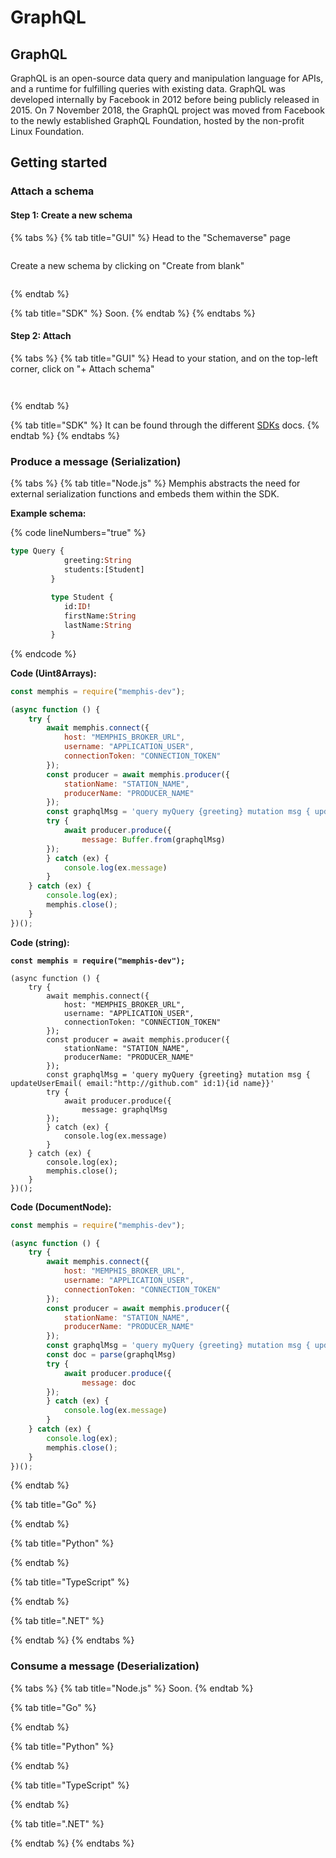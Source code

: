# GraphQL

## GraphQL

GraphQL is an open-source data query and manipulation language for APIs, and a runtime for fulfilling queries with existing data. GraphQL was developed internally by Facebook in 2012 before being publicly released in 2015. On 7 November 2018, the GraphQL project was moved from Facebook to the newly established GraphQL Foundation, hosted by the non-profit Linux Foundation.

## Getting started

### Attach a schema

#### Step 1: Create a new schema

{% tabs %}
{% tab title="GUI" %}
Head to the "Schemaverse" page

<figure><img src="../../../.gitbook/assets/Screen Shot 2022-11-10 at 15.22.17.png" alt=""><figcaption></figcaption></figure>

Create a new schema by clicking on "Create from blank"

<figure><img src="../../../.gitbook/assets/Screen Shot 2022-11-10 at 15.22.25 (1).png" alt=""><figcaption></figcaption></figure>
{% endtab %}

{% tab title="SDK" %}
Soon.
{% endtab %}
{% endtabs %}

#### Step 2: Attach

{% tabs %}
{% tab title="GUI" %}
Head to your station, and on the top-left corner, click on "+ Attach schema"

<figure><img src="../../../.gitbook/assets/Screen Shot 2022-11-10 at 16.02.31.png" alt=""><figcaption></figcaption></figure>

<figure><img src="../../../.gitbook/assets/Screen Shot 2022-11-10 at 16.02.38.png" alt=""><figcaption></figcaption></figure>
{% endtab %}

{% tab title="SDK" %}
It can be found through the different [SDKs](broken-reference) docs.
{% endtab %}
{% endtabs %}

### Produce a message (Serialization)

{% tabs %}
{% tab title="Node.js" %}
Memphis abstracts the need for external serialization functions and embeds them within the SDK.

**Example schema:**

{% code lineNumbers="true" %}
```graphql
type Query {
            greeting:String
            students:[Student]
         }
         
         type Student {
            id:ID!
            firstName:String
            lastName:String
         }
```
{% endcode %}

**Code (Uint8Arrays):**

```javascript
const memphis = require("memphis-dev");

(async function () {
    try {
        await memphis.connect({
            host: "MEMPHIS_BROKER_URL",
            username: "APPLICATION_USER",
            connectionToken: "CONNECTION_TOKEN"
        });
        const producer = await memphis.producer({
            stationName: "STATION_NAME",
            producerName: "PRODUCER_NAME"
        });
        const graphqlMsg = 'query myQuery {greeting} mutation msg { updateUserEmail( email:"http://github.com" id:1){id name}}'
        try {
            await producer.produce({
                message: Buffer.from(graphqlMsg)
        });
        } catch (ex) {
            console.log(ex.message)
        }
    } catch (ex) {
        console.log(ex);
        memphis.close();
    }
})();
```

**Code (string):**

<pre class="language-javascript"><code class="lang-javascript"><strong>const memphis = require("memphis-dev");
</strong>
(async function () {
    try {
        await memphis.connect({
            host: "MEMPHIS_BROKER_URL",
            username: "APPLICATION_USER",
            connectionToken: "CONNECTION_TOKEN"
        });
        const producer = await memphis.producer({
            stationName: "STATION_NAME",
            producerName: "PRODUCER_NAME"
        });
        const graphqlMsg = 'query myQuery {greeting} mutation msg { updateUserEmail( email:"http://github.com" id:1){id name}}'
        try {
            await producer.produce({
                message: graphqlMsg
        });
        } catch (ex) {
            console.log(ex.message)
        }
    } catch (ex) {
        console.log(ex);
        memphis.close();
    }
})();
</code></pre>

**Code (DocumentNode):**

```javascript
const memphis = require("memphis-dev");

(async function () {
    try {
        await memphis.connect({
            host: "MEMPHIS_BROKER_URL",
            username: "APPLICATION_USER",
            connectionToken: "CONNECTION_TOKEN"
        });
        const producer = await memphis.producer({
            stationName: "STATION_NAME",
            producerName: "PRODUCER_NAME"
        });
        const graphqlMsg = 'query myQuery {greeting} mutation msg { updateUserEmail( email:"http://github.com" id:1){id name}}'
        const doc = parse(graphqlMsg)
        try {
            await producer.produce({
                message: doc
        });
        } catch (ex) {
            console.log(ex.message)
        }
    } catch (ex) {
        console.log(ex);
        memphis.close();
    }
})();
```
{% endtab %}

{% tab title="Go" %}

{% endtab %}

{% tab title="Python" %}

{% endtab %}

{% tab title="TypeScript" %}

{% endtab %}

{% tab title=".NET" %}

{% endtab %}
{% endtabs %}

### Consume a message (Deserialization)

{% tabs %}
{% tab title="Node.js" %}
Soon.
{% endtab %}

{% tab title="Go" %}

{% endtab %}

{% tab title="Python" %}

{% endtab %}

{% tab title="TypeScript" %}

{% endtab %}

{% tab title=".NET" %}

{% endtab %}
{% endtabs %}
